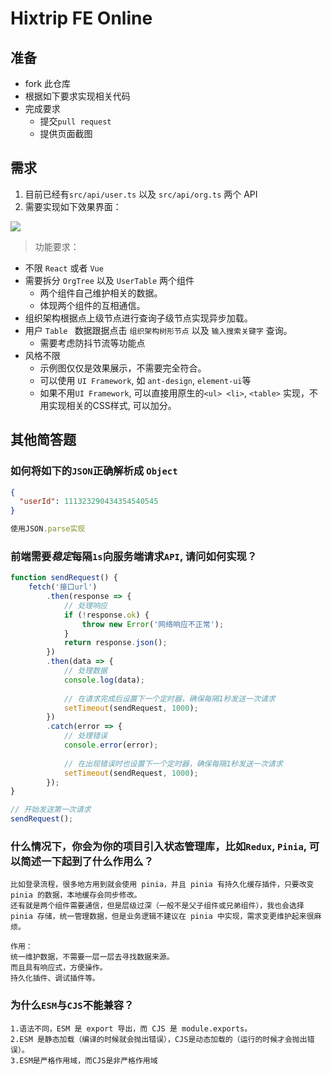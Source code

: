 # Hixtrip FE Online

## 准备

- fork 此仓库
- 根据如下要求实现相关代码
- 完成要求
  - 提交`pull request`
  - 提供页面截图

## 需求

1. 目前已经有`src/api/user.ts` 以及 `src/api/org.ts` 两个 API
2. 需要实现如下效果界面：

![](./docs/preview.jpg)

> 功能要求：
- 不限 ```React``` 或者 ```Vue```
- 需要拆分 `OrgTree` 以及 `UserTable` 两个组件
  - 两个组件自己维护相关的数据。
  - 体现两个组件的互相通信。
- 组织架构根据点上级节点进行查询子级节点实现异步加载。
- 用户 ```Table ``` 数据跟据点击 ```组织架构树形节点``` 以及 ```输入搜索关键字``` 查询。
  - 需要考虑防抖节流等功能点
- 风格不限
  - 示例图仅仅是效果展示，不需要完全符合。
  - 可以使用 ```UI Framework```, 如 ```ant-design```, ```element-ui```等
  - 如果不用```UI Framework```, 可以直接用原生的```<ul> <li>```, ```<table>``` 实现，不用实现相关的CSS样式, 可以加分。

## 其他简答题

### 如何将如下的`JSON`正确解析成 `Object`
```json
{
  "userId": 111323290434354540545
}
```
```javascript
使用JSON.parse实现
```



### 前端需要*稳定*每隔`1s`向服务端请求`API`, 请问如何实现？

```javascript
function sendRequest() {
    fetch('接口url')
        .then(response => {
            // 处理响应
            if (!response.ok) {
                throw new Error('网络响应不正常');
            }
            return response.json();
        })
        .then(data => {
            // 处理数据
            console.log(data);
            
            // 在请求完成后设置下一个定时器，确保每隔1秒发送一次请求
            setTimeout(sendRequest, 1000);
        })
        .catch(error => {
            // 处理错误
            console.error(error);
            
            // 在出现错误时也设置下一个定时器，确保每隔1秒发送一次请求
            setTimeout(sendRequest, 1000);
        });
}

// 开始发送第一次请求
sendRequest();
```



### 什么情况下，你会为你的项目引入状态管理库，比如`Redux`, `Pinia`, 可以简述一下起到了什么作用么？

```
比如登录流程，很多地方用到就会使用 pinia，并且 pinia 有持久化缓存插件，只要改变 pinia 的数据，本地缓存会同步修改。
还有就是两个组件需要通信，但是层级过深（一般不是父子组件或兄弟组件），我也会选择 pinia 存储，统一管理数据，但是业务逻辑不建议在 pinia 中实现，需求变更维护起来很麻烦。

作用：
统一维护数据，不需要一层一层去寻找数据来源。
而且具有响应式，方便操作。
持久化插件、调试插件等。
```



### 为什么`ESM`与`CJS`不能兼容？

```
1.语法不同，ESM 是 export 导出，而 CJS 是 module.exports。
2.ESM 是静态加载（编译的时候就会抛出错误），CJS是动态加载的（运行的时候才会抛出错误）。
3.ESM是严格作用域，而CJS是非严格作用域
```

